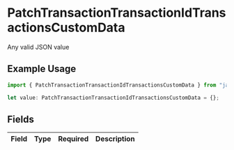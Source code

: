 # PatchTransactionTransactionIdTransactionsCustomData

Any valid JSON value

## Example Usage

```typescript
import { PatchTransactionTransactionIdTransactionsCustomData } from "jani-payments/models/operations";

let value: PatchTransactionTransactionIdTransactionsCustomData = {};
```

## Fields

| Field       | Type        | Required    | Description |
| ----------- | ----------- | ----------- | ----------- |